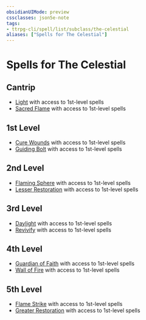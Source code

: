 ```yaml
---
obsidianUIMode: preview
cssclasses: json5e-note
tags:
- ttrpg-cli/spell/list/subclass/the-celestial
aliases: ["Spells for The Celestial"]
---
```

# Spells for The Celestial

## Cantrip

- [Light](3-Mechanics/CLI/spells/light.md "PHB") with access to 1st-level spells
- [Sacred Flame](3-Mechanics/CLI/spells/sacred-flame.md "PHB") with access to 1st-level spells

## 1st Level

- [Cure Wounds](3-Mechanics/CLI/spells/cure-wounds.md "PHB") with access to 1st-level spells
- [Guiding Bolt](3-Mechanics/CLI/spells/guiding-bolt.md "PHB") with access to 1st-level spells

## 2nd Level

- [Flaming Sphere](3-Mechanics/CLI/spells/flaming-sphere.md "PHB") with access to 1st-level spells
- [Lesser Restoration](3-Mechanics/CLI/spells/lesser-restoration.md "PHB") with access to 1st-level spells

## 3rd Level

- [Daylight](3-Mechanics/CLI/spells/daylight.md "PHB") with access to 1st-level spells
- [Revivify](3-Mechanics/CLI/spells/revivify.md "PHB") with access to 1st-level spells

## 4th Level

- [Guardian of Faith](3-Mechanics/CLI/spells/guardian-of-faith.md "PHB") with access to 1st-level spells
- [Wall of Fire](3-Mechanics/CLI/spells/wall-of-fire.md "PHB") with access to 1st-level spells

## 5th Level

- [Flame Strike](3-Mechanics/CLI/spells/flame-strike.md "PHB") with access to 1st-level spells
- [Greater Restoration](3-Mechanics/CLI/spells/greater-restoration.md "PHB") with access to 1st-level spells